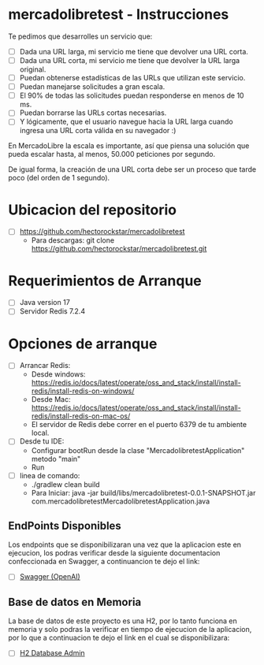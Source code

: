 # mercadolibretest - Instrucciones

Te pedimos que desarrolles un servicio que:
- [ ] Dada una URL larga, mi servicio me tiene que devolver una URL corta.
- [ ] Dada una URL corta, mi servicio me tiene que devolver la URL larga original.
- [ ] Puedan obtenerse estadísticas de las URLs que utilizan este servicio.
- [ ] Puedan manejarse solicitudes a gran escala.
- [ ] El 90% de todas las solicitudes puedan responderse en menos de 10 ms.
- [ ] Puedan borrarse las URLs cortas necesarias.
- [ ] Y lógicamente, que el usuario navegue hacia la URL larga cuando ingresa una URL corta válida en su navegador :)

En MercadoLibre la escala es importante, así que piensa una solución que pueda escalar
hasta, al menos, 50.000 peticiones por segundo.

De igual forma, la creación de una URL corta debe ser un proceso que tarde poco (del orden
de 1 segundo).

# Ubicacion del repositorio
- [ ] https://github.com/hectorockstar/mercadolibretest
  - Para descargas: git clone https://github.com/hectorockstar/mercadolibretest.git

# Requerimientos de Arranque
- [ ] Java version 17
- [ ] Servidor Redis 7.2.4

# Opciones de arranque
- [ ] Arrancar Redis:
  - Desde windows: https://redis.io/docs/latest/operate/oss_and_stack/install/install-redis/install-redis-on-windows/
  - Desde Mac: https://redis.io/docs/latest/operate/oss_and_stack/install/install-redis/install-redis-on-mac-os/
  - El servidor de Redis debe correr en el puerto 6379 de tu ambiente local. 
- [ ] Desde tu IDE:
  - Configurar bootRun desde la clase "MercadolibretestApplication" metodo "main"
  - Run
- [ ] linea de comando:
  - ./gradlew clean build
  - Para Iniciar: java -jar build/libs/mercadolibretest-0.0.1-SNAPSHOT.jar com.mercadolibretestMercadolibretestApplication.java


## EndPoints Disponibles
Los endpoints que se disponibilizaran una vez que la aplicacion este en ejecucion, los podras verificar desde la siguiente documentacion confeccionada en Swagger, a continuancion te dejo el link:
- [ ] [Swagger (OpenAI)](http://localhost:1004/swagger-ui/index.html)


## Base de datos en Memoria
La base de datos de este proyecto es una H2, por lo tanto funciona en memoria y solo podras la verificar en tiempo de ejecucion de la aplicacion, por lo que a continuacion te dejo el link en el cual se disponibilizara:

- [ ] [H2 Database Admin](http://localhost:1004/h2-console/)